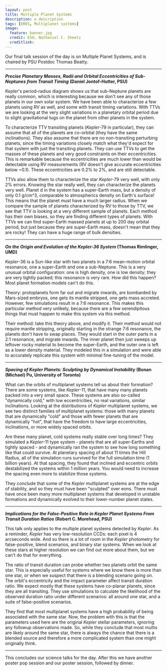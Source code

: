 ```yaml
---
layout: post
title: Multiple Planet Systems
description: a description 
tags: [ERES, Multiplanet systems]
image:
  feature: banner.jpg
  credit: ESO, Nathaniel C. Sheetz
  creditlink: 
---
```


Our final talk session of the day is on Multiple Planet Systems, and is chaired by PSU Postdoc Thomas Beatty.

---
***Precise Planetary Masses, Radii and Orbital Eccentricities of Sub-Neptunes from Transit Timing* (Daniel Jontof-Hutter, PSU)**

*Kepler*'s period-radius diagram shows us that sub-Neptune planets are really common, which is interesting because we don't see any of those planets in our own solar system. We have been able to characterize a few planets using RV as well, and some with transit timing variations. With TTVs we are looking at the very slight variations in a planetary orbital period due to slight gravitational tugs on the planet from other planets in the system. 

To characterize TTV transiting planets (*Kepler*-79 in particular), they can assume that all of the planets are co-orbital (they have the same inclinations). They also assume that there are no non-transiting perturbing planets, since the timing variations closely match what they'd expect for that system with just the transiting planets. They can use TTVs to get the masses of these planets and very good constraints on their eccentricities. This is remarkable because the eccentricities are much lower than would be detectable using RV measurements (RV doesn't give accurate eccentricities below ~0.1). These eccentricities are 0.2% to 2%, and are still detectable.

TTVs also allow them to characterize the star *Kepler*-79 very well, with only 2% errors. Knowing the star really well, they can characterize the planets very well. Planet d in the system has a super-Earth mass, but a density of only 0.1 g/cm^3, comparable to atmospherics density on Earth's surface! This means that the planet must have a much larger radius. When we compare the sample of planets characterized by RV to those by TTV, we see that TTV is looking at a very different sample of planets. Each method has their own biases, so they are finding different types of planets. With TTVs we can find super-Earth massed planets at up to 200 day orbital period, but just because they are super-Earth mass, doesn't mean that they are rocky! They can have a huge range of bulk densities.

---
***On the Origin and Evolution of the Kepler-36 System* (Thomas Rimlinger, UMD)**

*Kepler*-36 is a Sun-like star with two planets in a 7:6 mean-motion orbital resonance, one a super-Earth and one a sub-Neptune. This is a very unusual orbital configuration: one is high density, one is low density; they are very tightly packed; this resonance is very rare. How did this happen? Most planet formation models can't do this.

Theory: protoplanets form far out and migrate inwards, are bombarded by Mars-sized embryos, one gets its mantle stripped, one gets mass accreted. However, few simulations result in a 7:6 resonance. This makes this particular method very unlikely, because there are a few serendipitous things that must happen to make this system via this method.

Their method: take this theory above, and modify it. Their method would not require mantle stripping, originally starting in the strange 7:6 resonance, the planets don't have to swap places. They would start in the outer parts in a 2:1 resonance, and migrate inwards. The inner planet then just sweeps up leftover rocky material to become the super-Earth, and the outer one is left as a lower density material. They modeled this in a simulation and were able to accurately replicate this system with minimal fine-tuning of the model.


---
***Spacing of Kepler Planets: Sculpting by Dynamical Instability* (Bonan (Michael) Pu, University of Toronto)**

What can the orbits of multiplanet systems tell us about their formation? There are some systems, like *Kepler*-11, that have many many planets packed into a very small space. These systems are also so-called "dynamically cold," with low eccentricities, no real variations, similar inclinations. Looking at the distributions of *Kepler* multiplanet systems, we see two distinct families of multiplanet systems: those with many planets that are dynamically "cold" and those with fewer planets that are dynamically "hot", that have the freedom to have large eccentricities, inclinations, or more widely spaced orbits.

Are these many planet, cold systems really stable over long times? They simulated a *Kepler*-11 type system - planets that are all super-Earths and tightly spaced - and dynamically ran the system to see how long something like that could survive. At planetary spacing of about 11 times the Hill Radius, all of the simulation runs survived for the full simulation time (1 billion years). At that spacing, they found that inclined and eccentric orbits destabilized the systems within 1 million years. You would need to increase the spacing even more to stabilize those systems.

They conclude that some of the *Kepler* multiplanet systems are at the edge of stability, and so they must have been "sculpted" over eons. There must have once been many more multiplanet systems that developed in unstable formations and dynamically evolved to their lower-number planet states.


---
***Implications for the False-Positive Rate in Kepler Planet Systems From Transit Duration Ratios* (Robert C. Morehead, PSU)**

This talk only applies to the multiple planet systems detected by *Kepler*. As a reminder, *Kepler* has very low-resolution CCDs: each pixel is 4 arcseconds wide. And so there is a lot of room in the *Kepler* photometry for false-positive, blend scenarios, and binary star systems. When we look at these stars at higher resolution we can find out more about them, but we can't do that for everything.

The ratio of transit duration can probe whether two planets orbit the same star. This is especially useful for systems where we know there is more than one star, or when we suspect that there is a blending scenario going on. The orbit's eccentricity and the impact parameter affect transit duration ratio. We expect mostly that these systems have co-planar planets, since they are all transiting. They use simulations to calculate the likelihood of the observed duration ratio under different scenarios: all around one star, and a suite of false-positive scenarios.

They find that most multiplanet systems have a high probability of being associated with the same star. Now, the problem with this is that the parameters used here are the original *Kepler* stellar parameters, ignoring any followup observations made. So, while they conclude that most multis are likely around the same star, there is always the chance that there is a blended source and therefore a more complicated system than one might originally think.


---
This concludes our science talks for the day. After this we have another poster pop session and our poster session, followed by dinner.